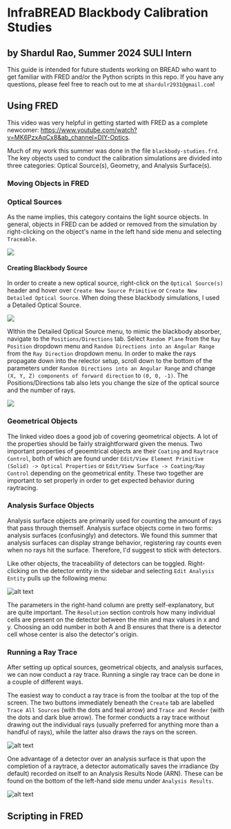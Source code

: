 # InfraBREAD Blackbody Calibration Studies
## by Shardul Rao, Summer 2024 SULI Intern
This guide is intended for future students working on BREAD who want to get familiar with FRED and/or the Python scripts in this repo. If you have any questions, please feel free to reach out to me at `shardulr2931@gmail.com`!

## Using FRED
This video was very helpful in getting started with FRED as a complete newcomer: https://www.youtube.com/watch?v=MK6PzxAqCx8&ab_channel=DIY-Optics.

Much of my work this summer was done in the file `blackbody-studies.frd`. The key objects used to conduct the calibration simulations are divided into three categories: Optical Source(s), Geometry, and Analysis Surface(s).

### Moving Objects in FRED


### Optical Sources
As the name implies, this category contains the light source objects. In general, objects in FRED can be added or removed from the simulation by right-clicking on the object's name in the left hand side menu and selecting `Traceable`.

![](READMEImages/image.png)

#### Creating Blackbody Source
In order to create a new optical source, right-click on the `Optical Source(s)` header and hover over `Create New Source Primitive` or `Create New Detailed Optical Source`. When doing these blackbody simulations, I used a Detailed Optical Source.

![](READMEImages/image-1.png)

WIthin the Detailed Optical Source menu, to mimic the blackbody absorber, navigate to the `Positions/Directions` tab. Select `Random Plane` from the `Ray Position` dropdown menu and `Random Directions into an Angular Range` from the `Ray Direction` dropdown menu. In order to make the rays propagate down into the relector setup, scroll down to the bottom of the parameters under `Random Directions into an Angular Range` and change `(X, Y, Z) components of forward direction` to `(0, 0, -1)`. The Positions/Directions tab also lets you change the size of the optical source and the number of rays.

![](READMEImages/image-3.png)

### Geometrical Objects
The linked video does a good job of covering geometrical objects. A lot of the properties should be fairly straightforward given the menus. Two important properties of geoemtrical objects are their `Coating` and `Raytrace Control`, both of which are found under `Edit/View Element Primitive (Solid) -> Optical Properties` or `Edit/View Surface -> Coating/Ray Control` depending on the geometrical entity. These two together are important to set properly in order to get expected behavior during raytracing.

### Analysis Surface Objects
Analysis surface objects are primarily used for counting the amount of rays that pass through themself. Analysis surface objects come in two forms: analysis surfaces (confusingly) and detectors. We found this summer that analysis surfaces can display strange behavior, registering ray counts even when no rays hit the surface. Therefore, I'd suggest to stick with detectors.

Like other objects, the traceability of detectors can be toggled. Right-clicking on the detector entity in the sidebar and selecting `Edit Analysis Entity` pulls up the following menu:

![alt text](READMEImages/edit-detector-menu.png)

The parameters in the right-hand column are pretty self-explanatory, but are quite important. The `Resolution` section controls how many individual cells are present on the detector between the min and max values in x and y. Choosing an odd number in both A and B ensures that there is a detector cell whose center is also the detector's origin.

### Running a Ray Trace
After setting up optical sources, geometrical objects, and analysis surfaces, we can now conduct a ray trace. Running a single ray trace can be done in a couple of different ways. 

The easiest way to conduct a ray trace is from the toolbar at the top of the screen. The two buttons immediately beneath the `Create` tab are labelled `Trace All Sources` (with the dots and teal arrow) and `Trace and Render` (with the dots and dark blue arrow). The former conducts a ray trace without drawing out the individual rays (usually preferred for anything more than a handful of rays), while the latter also draws the rays on the screen. 
 
![alt text](READMEImages/raytrace-buttons.png)

One advantage of a detector over an analysis surface is that upon the completion of a raytrace, a detector automatically saves the irradiance (by default) recorded on itself to an Analysis Results Node (ARN). These can be found on the bottom of the left-hand side menu under `Analysis Results`.

![alt text](READMEImages/arn-menu.png)

## Scripting in FRED


